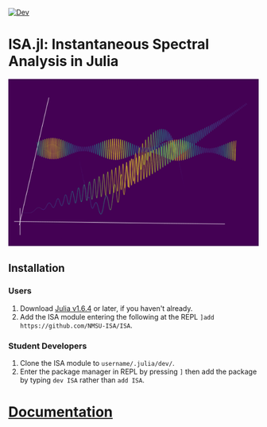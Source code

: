 
[![Dev](https://img.shields.io/badge/docs-dev-blue.svg)](https://nmsu-isa.github.io/ISA/dev/)


# ISA.jl: Instantaneous Spectral Analysis in Julia

[![](https://github.com/NMSU-ISA/ISA/blob/master/docs/src/assets/logo.png)](https://github.com/NMSU-ISA/ISA/blob/master/docs/src/assets/logo.png)


## Installation

### Users
1) Download [Julia v1.6.4](https://julialang.org/downloads/#long_term_support_release) or later, if you haven't already.
1) Add the ISA module entering the following at the REPL `]add https://github.com/NMSU-ISA/ISA`.

### Student Developers
1) Clone the ISA module to `username/.julia/dev/`.
2) Enter the package manager in REPL by pressing `]`  then add the package by typing `dev ISA` rather than `add ISA`.

# [Documentation](https://nmsu-isa.github.io/ISA/dev/)
